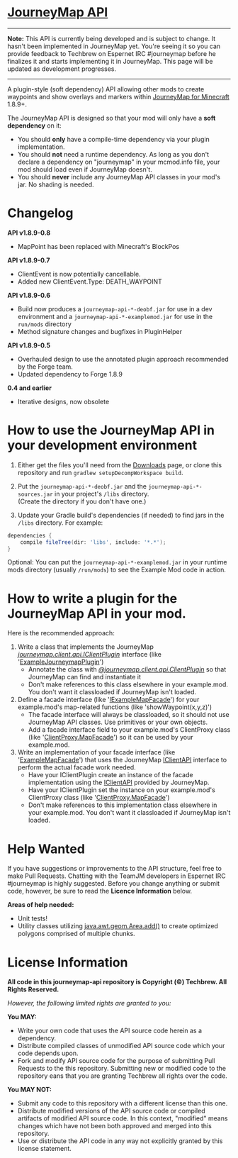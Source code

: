[JourneyMap API](https://bitbucket.org/TeamJM/journeymap-api)
====

- - - -

**Note:** This API is currently being developed and is subject to change. It hasn't been implemented in JourneyMap yet. You're seeing it so you can provide feedback to Techbrew on Espernet IRC #journeymap before he finalizes 
it and starts implementing it in JourneyMap. This page will be updated as development progresses.

- - - -

A plugin-style (soft dependency) API allowing other mods to create waypoints and show overlays and markers within [JourneyMap for Minecraft](http://journeymap.info) 1.8.9+.

The JourneyMap API is designed so that your mod will only have a **soft dependency** on it:  

 * You should **only** have a compile-time dependency via your plugin implementation.
 * You should **not** need a runtime dependency. As long as you don't declare a dependency on "journeymap" in your mcmod.info file, your mod should load even if JourneyMap doesn't.
 * You should **never** include any JourneyMap API classes in your mod's jar. No shading is needed.

Changelog
===
**API v1.8.9-0.8**

* MapPoint has been replaced with Minecraft's BlockPos

**API v1.8.9-0.7**

* ClientEvent is now potentially cancellable.
* Added new ClientEvent.Type: DEATH_WAYPOINT

**API v1.8.9-0.6**

* Build now produces a `journeymap-api-*-deobf.jar` for use in a dev environment and a `journeymap-api-*-examplemod.jar` for use in the `run/mods` directory
* Method signature changes and bugfixes in PluginHelper

**API v1.8.9-0.5**

* Overhauled design to use the annotated plugin approach recommended by the Forge team.
* Updated dependency to Forge 1.8.9

**0.4 and earlier**

* Iterative designs, now obsolete

How to use the JourneyMap API in your development environment
===

1. Either get the files you'll need from the [Downloads](https://bitbucket.org/TeamJM/journeymap-api/downloads) page, or clone
this repository and run `gradlew setupDecompWorkspace build`.

2. Put the `journeymap-api-*-deobf.jar` and the `journeymap-api-*-sources.jar` in your project's `/libs` directory.  
(Create the directory if you don't have one.)

3. Update your Gradle build's dependencies (if needed) to find jars in the `/libs` directory.  For example:

~~~~groovy
dependencies {
    compile fileTree(dir: 'libs', include: '*.*');
}
~~~~

Optional: You can put the `journeymap-api-*-examplemod.jar` in your runtime mods directory (usually `/run/mods`)
to see the Example Mod code in action.

How to write a plugin for the JourneyMap API in your mod.
===

Here is the recommended approach:

1. Write a class that implements the JourneyMap *[journeymap.client.api.IClientPlugin](https://bitbucket.org/TeamJM/journeymap-api/src/master/src/main/java/journeymap/client/api/IClientPlugin.java)* interface (like '[ExampleJourneymapPlugin](https://bitbucket.org/TeamJM/journeymap-api/src/master/src/main/java/example/mod/client/plugin/ExampleJourneymapPlugin.java)')
    - Annotate the class with *[@journeymap.client.api.ClientPlugin](https://bitbucket.org/TeamJM/journeymap-api/src/master/src/main/java/journeymap/client/api/ClientPlugin.java)* so that JourneyMap can find and instantiate it
    - Don't make references to this class elsewhere in your example.mod. You don't want it classloaded if JourneyMap isn't loaded.
1. Define a facade interface (like '[IExampleMapFacade](https://bitbucket.org/TeamJM/journeymap-api/src/master/src/main/java/example/mod/client/facade/IExampleMapFacade.java)') for your example.mod's map-related functions (like 'showWaypoint(x,y,z)')
    - The facade interface will always be classloaded, so it should not use JourneyMap API classes. Use primitives or your own objects.
    - Add a facade interface field to your example.mod's ClientProxy class (like '[ClientProxy.MapFacade](https://bitbucket.org/TeamJM/journeymap-api/src/master/src/main/java/example/mod/client/ClientProxy.java)') so it can be used by your example.mod.
1. Write an implementation of your facade interface (like '[ExampleMapFacade](https://bitbucket.org/TeamJM/journeymap-api/src/master/src/main/java/example/mod/client/plugin/ExampleMapFacade.java)') that uses the JourneyMap [IClientAPI](https://bitbucket.org/TeamJM/journeymap-api/src/master/src/main/java/journeymap/client/api/IClientAPI.java) interface to perform the actual facade work needed.
    - Have your IClientPlugin create an instance of the facade implementation using the [IClientAPI](https://bitbucket.org/TeamJM/journeymap-api/src/master/src/main/java/journeymap/client/api/IClientAPI.java) provided by JourneyMap.
    - Have your IClientPlugin set the instance on your example.mod's ClientProxy class (like '[ClientProxy.MapFacade](https://bitbucket.org/TeamJM/journeymap-api/src/master/src/main/java/example/mod/client/ClientProxy.java)')
    - Don't make references to this implementation class elsewhere in your example.mod. You don't want it classloaded if JourneyMap isn't loaded.

Help Wanted
===
If you have suggestions or improvements to the API structure, feel free to make Pull Requests. Chatting with the TeamJM
developers in Espernet IRC #journeymap is highly suggested.  Before you change anything or submit code, however, be sure
to read the **Licence Information** below.

**Areas of help needed:**

* Unit tests!
* Utility classes utilizing [java.awt.geom.Area.add()](https://docs.oracle.com/javase/7/docs/api/java/awt/geom/Area.html) to 
create optimized polygons comprised of multiple chunks.

License Information
===

**All code in this journeymap-api repository is Copyright (&copy;) Techbrew. All Rights Reserved.**

*However, the following limited rights are granted to you:*

**You MAY:**

* Write your own code that uses the API source code herein as a dependency.
* Distribute compiled classes of unmodified API source code which your code depends upon.
* Fork and modify API source code for the purpose of submitting Pull Requests to the this repository. Submitting new or modified code to the repository eans that you are granting Techbrew all rights over the code.

**You MAY NOT:**
 
* Submit any code to this repository with a different license than this one.
* Distribute modified versions of the API source code or compiled artifacts of modified API source code. In this context, "modified" means changes which have not been both approved and merged into this repository.
* Use or distribute the API code in any way not explicitly granted by this license statement.